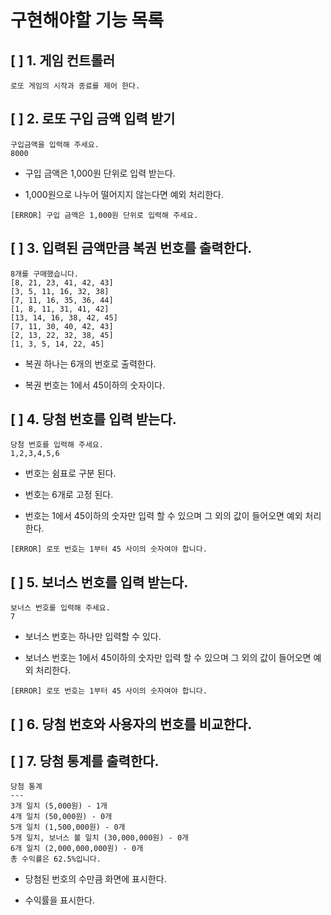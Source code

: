 # **구현해야할 기능 목록**

## [ ]  1. 게임 컨트롤러

    로또 게임의 시작과 종료를 제어 한다.

## [ ] 2. 로또 구입 금액 입력 받기
```
구입금액을 입력해 주세요.
8000
```
-   구입 금액은 1,000원 단위로 입력 받는다.

-   1,000원으로 나누어 떨어지지 않는다면 예외 처리한다.

```
[ERROR] 구입 금액은 1,000원 단위로 입력해 주세요.
```
## [ ] 3. 입력된 금액만큼 복권 번호를 출력한다.
```
8개를 구매했습니다.
[8, 21, 23, 41, 42, 43]
[3, 5, 11, 16, 32, 38]
[7, 11, 16, 35, 36, 44]
[1, 8, 11, 31, 41, 42]
[13, 14, 16, 38, 42, 45]
[7, 11, 30, 40, 42, 43]
[2, 13, 22, 32, 38, 45]
[1, 3, 5, 14, 22, 45]
```
-   복권 하나는 6개의 번호로 출력한다.

-   복권 번호는 1에서 45이하의 숫자이다.



## [ ] 4. 당첨 번호를 입력 받는다.
```
당첨 번호를 입력해 주세요.
1,2,3,4,5,6
```
-   번호는 쉼표로 구분 된다.

-   번호는 6개로 고정 된다.

-   번호는 1에서 45이하의 숫자만 입력 할 수 있으며
그 외의 값이 들어오면 예외 처리한다.
```
[ERROR] 로또 번호는 1부터 45 사이의 숫자여야 합니다.
```

## [ ] 5. 보너스 번호를 입력 받는다.
```
보너스 번호를 입력해 주세요.
7
```

-   보너스 번호는 하나만 입력할 수 있다.

-   보너스 번호는 1에서 45이하의 숫자만 입력 할 수 있으며
그 외의 값이 들어오면 예외 처리한다.
```
[ERROR] 로또 번호는 1부터 45 사이의 숫자여야 합니다.
```

## [ ] 6. 당첨 번호와 사용자의 번호를 비교한다.

## [ ] 7. 당첨 통계를 출력한다.
```
당첨 통계
---
3개 일치 (5,000원) - 1개
4개 일치 (50,000원) - 0개
5개 일치 (1,500,000원) - 0개
5개 일치, 보너스 볼 일치 (30,000,000원) - 0개
6개 일치 (2,000,000,000원) - 0개
총 수익률은 62.5%입니다.
```
-   당첨된 번호의 수만큼 화면에 표시한다.

-   수익률을 표시한다.

